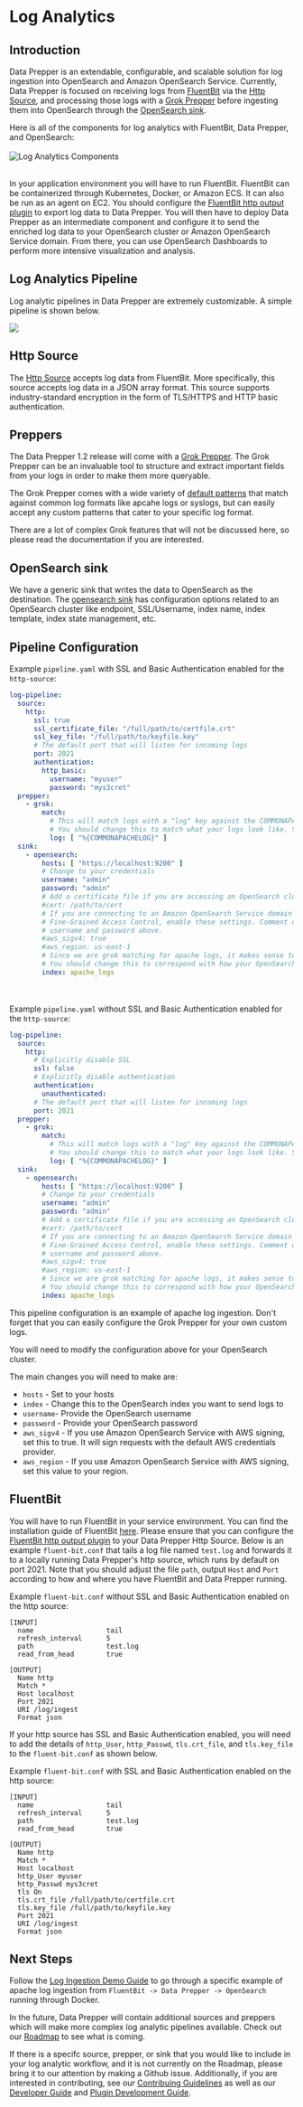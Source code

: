 # Log Analytics

## Introduction

Data Prepper is an extendable, configurable, and scalable solution for log ingestion into OpenSearch and Amazon OpenSearch Service.
Currently, Data Prepper is focused on receiving logs from [FluentBit](https://fluentbit.io/) via the 
[Http Source](https://github.com/opensearch-project/data-prepper/blob/main/data-prepper-plugins/http-source/README.md), and processing those logs with a [Grok Prepper](https://github.com/opensearch-project/data-prepper/blob/main/data-prepper-plugins/grok-prepper/README.md) before ingesting them into OpenSearch through the [OpenSearch sink](https://github.com/opensearch-project/data-prepper/blob/main/data-prepper-plugins/opensearch/README.md).

Here is all of the components for log analytics with FluentBit, Data Prepper, and OpenSearch:
<br />
<br />
![Log Analytics Components](images/LogAnalyticsComponents.png)
<br />
<br />

In your application environment you will have to run FluentBit.
FluentBit can be containerized through Kubernetes, Docker, or Amazon ECS.
It can also be run as an agent on EC2.
You should configure the [FluentBit http output plugin](https://docs.fluentbit.io/manual/pipeline/outputs/http) to export log data to Data Prepper.
You will then have to deploy Data Prepper as an intermediate component and configure it to send
the enriched log data to your OpenSearch cluster or Amazon OpenSearch Service domain. From there, you can
use OpenSearch Dashboards to perform more intensive visualization and analysis.

## Log Analytics Pipeline

Log analytic pipelines in Data Prepper are extremely customizable. A simple pipeline is shown below.

![](images/Log_Ingestion_FluentBit_DataPrepper_OpenSearch.jpg)

## Http Source

The [Http Source](https://github.com/opensearch-project/data-prepper/blob/main/data-prepper-plugins/http-source/README.md) accepts log data from FluentBit. 
More specifically, this source accepts log data in a JSON array format. 
This source supports industry-standard encryption in the form of TLS/HTTPS and HTTP basic authentication.

## Preppers

The Data Prepper 1.2 release will come with a [Grok Prepper](https://github.com/opensearch-project/data-prepper/blob/main/data-prepper-plugins/grok-prepper/README.md).
The Grok Prepper can be an invaluable tool to structure and extract important fields from your logs in order to make them more queryable.

The Grok Prepper comes with a wide variety of [default patterns](https://github.com/thekrakken/java-grok/blob/master/src/main/resources/patterns/patterns) that match against common log formats like apcahe logs or syslogs, 
but can easily accept any custom patterns that cater to your specific log format.

There are a lot of complex Grok features that will not be discussed here, so please read the documentation if you are interested.

## OpenSearch sink

We have a generic sink that writes the data to OpenSearch as the destination. The [opensearch sink](https://github.com/opensearch-project/data-prepper/blob/main/data-prepper-plugins/opensearch/README.md) has configuration options related to an OpenSearch cluster like endpoint, SSL/Username, index name, index template, index state management, etc.

## Pipeline Configuration

Example `pipeline.yaml` with SSL and Basic Authentication enabled for the `http-source`:


```yaml
log-pipeline:
  source:
    http:
      ssl: true
      ssl_certificate_file: "/full/path/to/certfile.crt"
      ssl_key_file: "/full/path/to/keyfile.key"
      # The default port that will listen for incoming logs
      port: 2021
      authentication:
        http_basic:
          username: "myuser"
          password: "mys3cret"
  prepper:
    - grok:
        match:
          # This will match logs with a "log" key against the COMMONAPACHELOG pattern (ex: { "log": "actual apache log..." } )
          # You should change this to match what your logs look like. See the grok documenation to get started.
          log: [ "%{COMMONAPACHELOG}" ]
  sink:
    - opensearch:
        hosts: [ "https://localhost:9200" ]
        # Change to your credentials
        username: "admin"
        password: "admin"
        # Add a certificate file if you are accessing an OpenSearch cluster with a self-signed certificate  
        #cert: /path/to/cert
        # If you are connecting to an Amazon OpenSearch Service domain without
        # Fine-Grained Access Control, enable these settings. Comment out the
        # username and password above.
        #aws_sigv4: true
        #aws_region: us-east-1
        # Since we are grok matching for apache logs, it makes sense to send them to an OpenSearch index named apache_logs.
        # You should change this to correspond with how your OpenSearch indices are set up.
        index: apache_logs
```
<br></br>
Example `pipeline.yaml` without SSL and Basic Authentication enabled for the `http-source`:

```yaml
log-pipeline:
  source:
    http:
      # Explicitly disable SSL
      ssl: false
      # Explicitly disable authentication
      authentication:
        unauthenticated:
      # The default port that will listen for incoming logs
      port: 2021
  prepper:
    - grok:
        match:
          # This will match logs with a "log" key against the COMMONAPACHELOG pattern (ex: { "log": "actual apache log..." } )
          # You should change this to match what your logs look like. See the grok documenation to get started.
          log: [ "%{COMMONAPACHELOG}" ]
  sink:
    - opensearch:
        hosts: [ "https://localhost:9200" ]
        # Change to your credentials
        username: "admin"
        password: "admin"
        # Add a certificate file if you are accessing an OpenSearch cluster with a self-signed certificate  
        #cert: /path/to/cert
        # If you are connecting to an Amazon OpenSearch Service domain without
        # Fine-Grained Access Control, enable these settings. Comment out the
        # username and password above.
        #aws_sigv4: true
        #aws_region: us-east-1
        # Since we are grok matching for apache logs, it makes sense to send them to an OpenSearch index named apache_logs.
        # You should change this to correspond with how your OpenSearch indices are set up.
        index: apache_logs
```

This pipeline configuration is an example of apache log ingestion. Don't forget that you can easily configure the Grok Prepper for your own custom logs.

You will need to modify the configuration above for your OpenSearch cluster.

The main changes you will need to make are:

* `hosts` - Set to your hosts
* `index` - Change this to the OpenSearch index you want to send logs to
* `username`- Provide the OpenSearch username
* `password` - Provide your OpenSearch password
* `aws_sigv4` - If you use Amazon OpenSearch Service with AWS signing, set this to true. It will sign requests with the default AWS credentials provider.
* `aws_region` - If you use Amazon OpenSearch Service with AWS signing, set this value to your region.
## FluentBit

You will have to run FluentBit in your service environment. You can find the installation guide of FluentBit [here](https://docs.fluentbit.io/manual/installation/getting-started-with-fluent-bit).
Please ensure that you can configure the [FluentBit http output plugin](https://docs.fluentbit.io/manual/pipeline/outputs/http) to your Data Prepper Http Source. Below is an example `fluent-bit.conf` that tails a log file named `test.log` and forwards it to a locally running Data Prepper's http source, which runs 
by default on port 2021. Note that you should adjust the file `path`, output `Host` and `Port` according to how and where you have FluentBit and Data Prepper running.

Example `fluent-bit.conf` without SSL and Basic Authentication enabled on the http source:

```
[INPUT]
  name                  tail
  refresh_interval      5
  path                  test.log
  read_from_head        true

[OUTPUT]
  Name http
  Match *
  Host localhost
  Port 2021
  URI /log/ingest
  Format json
```

If your http source has SSL and Basic Authentication enabled, you will need to add the details 
of `http_User`, `http_Passwd`, `tls.crt_file`, and `tls.key_file` to the `fluent-bit.conf` as shown below.

Example `fluent-bit.conf` with SSL and Basic Authentication enabled on the http source:

```
[INPUT]
  name                  tail
  refresh_interval      5
  path                  test.log
  read_from_head        true

[OUTPUT]
  Name http
  Match *
  Host localhost
  http_User myuser
  http_Passwd mys3cret
  tls On
  tls.crt_file /full/path/to/certfile.crt
  tls.key_file /full/path/to/keyfile.key
  Port 2021
  URI /log/ingest
  Format json
```

## Next Steps

Follow the [Log Ingestion Demo Guide](../examples/log-ingestion/log_ingestion_demo_guide.md) to go through a specific example of apache log ingestion from `FluentBit -> Data Prepper -> OpenSearch` running through Docker.

In the future, Data Prepper will contain additional sources and preppers which will make more complex log analytic pipelines available. Check out our [Roadmap](https://github.com/opensearch-project/data-prepper/projects/1) to see what is coming.  

If there is a specifc source, prepper, or sink that you would like to include in your log analytic workflow, and it is not currently on the Roadmap, please bring it to our attention by making a Github issue. Additionally, if you
are interested in contributing, see our [Contribuing Guidelines](../CONTRIBUTING.md) as well as our [Developer Guide](developer_guide.md) and [Plugin Development Guide](plugin_development.md).